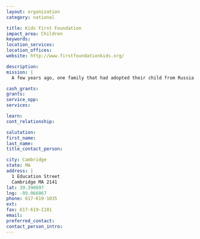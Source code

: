 ```yaml
---
layout: organization
category: national

title: Kids First Foundation
impact_area: Children
keywords: 
location_services: 
location_offices: 
website: http://www.firstfoundationkids.org/

description: 
mission: |
  A few years ago, one family that had adopted their child from Russia felt a call to give back. They had seen the orphanages first hand and they wanted to find a way to help all the children they had to leave behind. Their act of kindness became the KidsFirst Foundation, a not-for-profit organization focused on providing better lives for orphaned children around world. Today, funds raised by the Foundation go to work to help meet basic humanitarian needs and provide a network of support for families of adopted children.

cash_grants: 
grants: 
service_opp: 
services: 

learn: 
cont_relationship: 

salutation: 
first_name: 
last_name: 
title_contact_person: 

city: Cambridge
state: MA
address: |
  1 Education Street  
  Cambridge MA 2141
lat: 39.390897
lng: -99.066067
phone: 617-619-1035
ext: 
fax: 617-619-1101
email: 
preferred_contact: 
contact_person_intro: 
---
```

